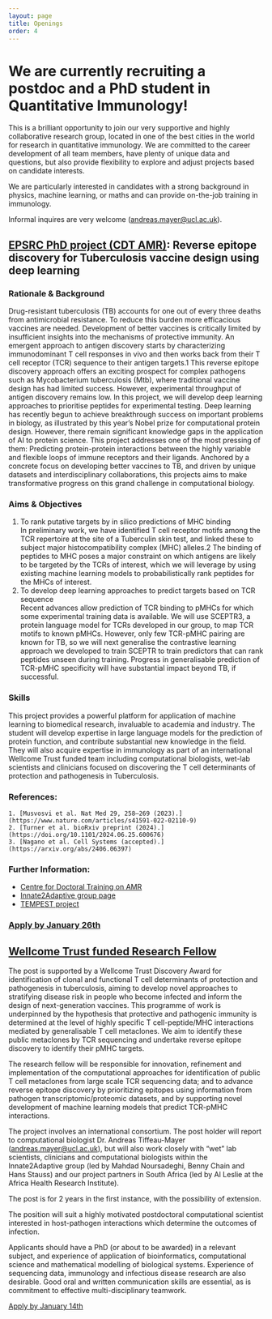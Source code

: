 ```yaml
---
layout: page
title: Openings
order: 4
---
```


# We are currently recruiting a postdoc and a PhD student in Quantitative Immunology!

This is a brilliant opportunity to join our very supportive and highly collaborative research group, located in one of the best cities in the world for research in quantitative immunology. We are committed to the career development of all team members, have plenty of unique data and questions, but also provide flexibility to explore and adjust projects based on candidate interests.

We are particularly interested in candidates with a strong background in physics, machine learning, or maths and can provide on-the-job training in immunology.

Informal inquires are very welcome (andreas.mayer@ucl.ac.uk). 

## [EPSRC PhD project (CDT AMR)](https://www.ucl.ac.uk/london-nano/cdt-amr/how-apply): Reverse epitope discovery for Tuberculosis vaccine design using deep learning


### Rationale & Background

Drug-resistant tuberculosis (TB) accounts for one out of every three deaths from antimicrobial resistance. To reduce this burden more efficacious vaccines are needed.  Development of better vaccines is critically limited by insufficient insights into the mechanisms of protective immunity. An emergent approach to antigen discovery starts by characterizing immunodominant T cell responses in vivo and then works back from their T cell receptor (TCR) sequence to their antigen targets.1 This reverse epitope discovery approach offers an exciting prospect for complex pathogens such as Mycobacterium tuberculosis (Mtb), where traditional vaccine design has had limited success. However, experimental throughput of antigen discovery remains low. In this project, we will develop deep learning approaches to prioritise peptides for experimental testing.
Deep learning has recently begun to achieve breakthrough success on important problems in biology, as illustrated by this year’s Nobel prize for computational protein design. However, there remain significant knowledge gaps in the application of AI to protein science. This project addresses one of the most pressing of them: Predicting protein-protein interactions between the highly variable and flexible loops of immune receptors and their ligands. Anchored by a concrete focus on developing better vaccines to TB, and driven by unique datasets and interdisciplinary collaborations, this projects aims to make transformative progress on this grand challenge in computational biology.


### Aims & Objectives

1. To rank putative targets by in silico predictions of MHC binding  
    In preliminary work, we have identified T cell receptor motifs among the TCR repertoire at the site of a Tuberculin skin test, and linked these to subject major histocompatibility complex (MHC) alleles.2 The binding of peptides to MHC poses a major constraint on which antigens are likely to be targeted by the TCRs of interest, which we will leverage by using existing machine learning models to probabilistically rank peptides for the MHCs of interest.
2. To develop deep learning approaches to predict targets based on TCR sequence  
    Recent advances allow prediction of TCR binding to pMHCs for which some experimental training data is available. We will use SCEPTR3, a protein language model for TCRs developed in our group, to map TCR motifs to known pMHCs. However, only few TCR-pMHC pairing are known for TB, so we will next generalise the contrastive learning approach we developed to train SCEPTR to train predictors that can rank peptides unseen during training. Progress in generalisable prediction of TCR-pMHC specificity will have substantial impact beyond TB, if successful.

### Skills
This project provides a powerful platform for application of machine learning to  biomedical research, invaluable to academia and  industry. The student will develop expertise in large language models for the prediction of protein function, and contribute substantial new knowledge in the field. They will also acquire expertise in immunology as part of an international Wellcome Trust funded team including computational biologists, wet-lab scientists and clinicians focused on discovering the T cell determinants of protection and pathogenesis in Tuberculosis.

### References:
    1. [Musvosvi et al. Nat Med 29, 258–269 (2023).](https://www.nature.com/articles/s41591-022-02110-9)
    2. [Turner et al. bioRxiv preprint (2024).](https://doi.org/10.1101/2024.06.25.600676)
    3. [Nagano et al. Cell Systems (accepted).](https://arxiv.org/abs/2406.06397)

### Further Information:
- [Centre for Doctoral Training on AMR](https://www.ucl.ac.uk/london-nano/cdt-amr/how-apply)
- [Innate2Adaptive group page](https://www.innate2adaptive.uk/)
- [TEMPEST project](https://wellcome.org/grant-funding/people-and-projects/grants-awarded/clonal-and-functional-t-cell-determinants)

### [Apply by January 26th](https://www.ucl.ac.uk/london-nano/cdt-amr/how-apply)

## [Wellcome Trust funded Research Fellow](https://www.ucl.ac.uk/work-at-ucl/search-ucl-jobs/details?nPostingId=12146&nPostingTargetId=29502&id=Q1KFK026203F3VBQBLO8M8M07)

The post is supported by a Wellcome Trust Discovery Award for identification of clonal and functional T cell determinants of protection and pathogenesis in tuberculosis, aiming to develop novel approaches to stratifying disease risk in people who become infected and inform the design of next-generation vaccines. This programme of work is underpinned by the hypothesis that protective and pathogenic immunity is determined at the level of highly specific T cell-peptide/MHC interactions mediated by generalisable T cell metaclones. We aim to identify these public metaclones by TCR sequencing and undertake reverse epitope discovery to identify their pMHC targets.

The research fellow will be responsible for innovation, refinement and implementation of the computational approaches for identification of public T cell metaclones from large scale TCR sequencing data; and to advance reverse epitope discovery by prioritizing epitopes using information from pathogen transcriptomic/proteomic datasets, and by supporting novel development of machine learning models that predict TCR-pMHC interactions.

The project involves an international consortium. The post holder will report to computational biologist Dr. Andreas Tiffeau-Mayer (andreas.mayer@ucl.ac.uk), but will also work closely with “wet” lab scientists, clinicians and computational biologists within the Innate2Adaptive group (led by Mahdad Noursadeghi, Benny Chain and Hans Stauss) and our project partners in South Africa (led by Al Leslie at the Africa Health Research Institute).

The post is for 2 years in the first instance, with the possibility of extension.

The position will suit a highly motivated postdoctoral computational scientist interested in host-pathogen interactions which determine the outcomes of infection.

Applicants should have a PhD (or about to be awarded) in a relevant subject, and experience of application of bioinformatics, computational science and mathematical modelling of biological systems. Experience of sequencing data, immunology and infectious disease research are also desirable. Good oral and written communication skills are essential, as is commitment to effective multi-disciplinary teamwork.

[Apply by January 14th](https://www.ucl.ac.uk/work-at-ucl/search-ucl-jobs/details?nPostingId=12146&nPostingTargetId=29502&id=Q1KFK026203F3VBQBLO8M8M07)
